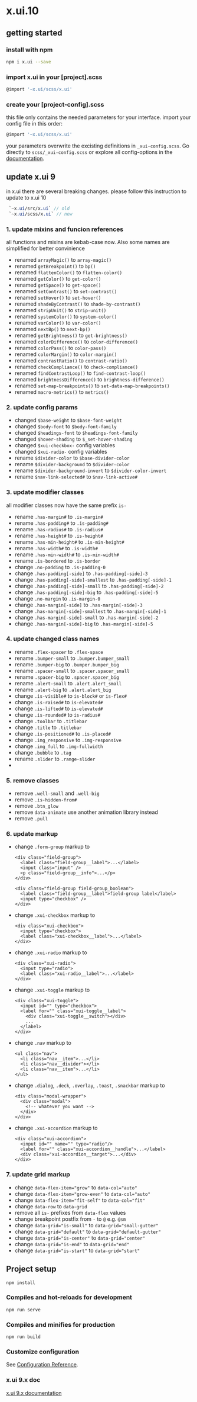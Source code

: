 # x.ui.10

## getting started

### install with npm

```sh
npm i x.ui --save
```

### import x.ui in your [project].scss 

```sh
@import '~x.ui/scss/x.ui'
```

### create your [project-config].scss

this file only contains the needed parameters for your interface. import your config file in this order:

```sh
@import '~x.ui/scss/x.ui'
```

your parameters overwrite the excisting definitions in `_xui-config.scss`. Go directly to `scss/_xui-config.scss` or explore all config-options in the [documentation](https://entrecode.github.io/x.ui/#/).

## update x.ui 9

in x.ui there are several breaking changes. please follow this instruction to update to x.ui 10

```scss
 `~x.ui/src/x.ui` // old
 `~x.ui/scss/x.ui` // new
```


### 1. update mixins and funcion references

all functions and mixins are kebab-case now. Also some names are simplified for better convinience

- renamed `arrayMagic()` to `array-magic()`
- renamed `getBreakpoint()` to `bp()`
- renamed `flattenColor()` to `flatten-color()`
- renamed `getColor()` to `get-color()`
- renamed `getSpace()` to `get-space()`
- renamed `setContrast()` to `set-contrast()`
- renamed `setHover()` to `set-hover()`
- renamed `shadeByContrast()` to `shade-by-contrast()`
- renamed `stripUnit()` to `strip-unit()`
- renamed `systemColor()` to `system-color()`
- renamed `varColor()` to `var-color()`
- renamed `nextBp()` to `next-bp()`
- renamed `getBrightness()` to `get-brightness()`
- renamed `colorDifference()` to `color-difference()`
- renamed `colorPass()` to `color-pass()`
- renamed `colorMargin()` to `color-margin()`
- renamed `contrastRatio()` to `contrast-ratio()`
- renamed `checkCompliance()` to `check-compliance()`
- renamed `findContrastLoop()` to `find-contrast-loop()`
- renamed `brightnessDifference()` to `brightness-difference()`
- renamed `set-map-breakpoints()` to `set-data-map-breakpoints()`
- renamed `macro-metrics()` to `metrics()`

### 2. update config params

- changed `$base-weight` to `$base-font-weight`
- changed `$body-font` to `$body-font-family`
- changed `$headings-font` to `$headings-font-family`
- changed `$hover-shading` to `$_set-hover-shading`
- changed `$xui-checkbox-` config variables
- changed `$xui-radio-` config variables
- rename `$divider-color` to `$base-divider-color`
- rename `$divider-background` to `$divider-color`
- rename `$divider-background-invert` to `$divider-color-invert`
- rename `$nav-link-selected#` to `$nav-link-active#`

### 3. update modifier classes

all modifier classes now have the same prefix `is-`

- rename `.has-margin#` to `.is-margin#` 
- rename `.has-padding#` to `.is-padding#`
- rename `.has-radius#` to `.is-radius#`
- rename `.has-height#` to `.is-height#`
- rename `.has-min-height#` to `.is-min-height#`
- rename `.has-width#` to `.is-width#`
- rename `.has-min-width#` to `.is-min-width#`
- rename `.is-bordered` to `.is-border`
- change `.no-padding` to `.is-padding-0`
- change `.has-padding[-side]` to `.has-padding[-side]-3`
- change `.has-padding[-side]-smallest` to `.has-padding[-side]-1`
- change `.has-padding[-side]-small` to `.has-padding[-side]-2`
- change `.has-padding[-side]-big` to `.has-padding[-side]-5`
- change `.no-margin` to `.is-margin-0`
- change `.has-margin[-side]` to `.has-margin[-side]-3`
- change `.has-margin[-side]-smallest` to `.has-margin[-side]-1`
- change `.has-margin[-side]-small` to `.has-margin[-side]-2`
- change `.has-margin[-side]-big` to `.has-margin[-side]-5`


### 4. update changed class names

- rename `.flex-spacer` to `.flex-space`
- rename `.bumper-small` to `.bumper.bumper_small`
- rename `.bumper-big` to `.bumper.bumper_big`
- rename `.spacer-small` to `.spacer.spacer_small`
- rename `.spacer-big` to `.spacer.spacer_big`
- rename `.alert-small` to `.alert.alert_small`
- rename `.alert-big` to `.alert.alert_big`
- change `.is-visible#` to `is-block#` or `is-flex#`
- change `.is-raised#` to `is-elevated#`
- change `.is-lifted#` to `is-elevated#`
- change `.is-rounded#` to `is-radius#`
- change `.toolbar` to `.titlebar`
- change `.title` to `.titlebar`
- change `.is-positioned#` to `.is-placed#`
- change `.img_responsive` to `.img-responsive`
- change `.img_full` to `.img-fullwidth`
- change `.bubble` to `.tag`
- rename `.slider` to `.range-slider`
- 

### 5. remove classes

- remove `.well-small` and `.well-big`
- remove `.is-hidden-from#`
- remove `.btn_glow`
- remove `data-animate` use another animation library instead
- remove `.pull`

### 6. update markup

- change `.form-group` markup to
  ```
  <div class="field-group">
    <label class="field-group__label">...</label>
    <input class="input" />
    <p class="field-group__info">...</p>
  </div>

  <div class="field-group field-group_boolean">
    <label class="field-group__label">field-group label</label>
    <input type="checkbox" />
  </div>
  ```
- change `.xui-checkbox` markup to
  ```
  <div class="xui-checkbox">
    <input type="checkbox">
    <label class="xui-checkbox__label">...</label>
  </div>
  ```
- change `.xui-radio` markup to
  ```
  <div class="xui-radio">
    <input type="radio">
    <label class="xui-radio__label">...</label>
  </div>
  ```
- change `.xui-toggle` markup to
  ```
  <div class="xui-toggle">
    <input id="" type="checkbox">
    <label for="" class="xui-toggle__label">
      <div class="xui-toggle__switch"></div> 
      ...
    </label>
  </div>
  ```
- change `.nav` markup to
  ```
  <ul class="nav">
    <li class="nav__item">...</li>
    <li class="nav__divider"></li>
    <li class="nav__item">...</li>
  </ul>
  ```
- change `.dialog`, `.deck`, `.overlay`, `.toast`, `.snackbar` markup to 
  ```
  <div class="modal-wrapper">
    <div class="modal">
      <!-- whatever you want -->
    </div>
  </div>
  ```
- change `.xui-accordion` markup to 
  ```
  <div class="xui-accordion">
    <input id="" name="" type="radio"/>
    <label for="" class="xui-accordion__handle">...</label>
    <div class="xui-accordion__target">...</div>
  </div>
  ```


### 7. update grid markup

- change `data-flex-item="grow"` to `data-col="auto"`
- change `data-flex-item="grow-even"` to `data-col="auto"`
- change `data-flex-item="fit-self"` to `data-col="fit"`
- change `data-row` to `data-grid`
- remove all `is-` prefixes from `data-flex` values
- change breakpoint postfix from `-` to `@` e.g. `@sm`
- change `data-grid="is-small"` to `data-grid="small-gutter"`
- change `data-grid="default"` to `data-grid="default-gutter"`
- change `data-grid="is-center"` to `data-grid="center"`
- change `data-grid="is-end"` to `data-grid="end"`
- change `data-grid="is-start"` to `data-grid="start"`


## Project setup

```
npm install
```

### Compiles and hot-reloads for development

```
npm run serve
```

### Compiles and minifies for production

```
npm run build
```

### Customize configuration

See [Configuration Reference](https://cli.vuejs.org/config/).


### x.ui 9.x doc

[x.ui 9.x documentation](https://xuidoc.entrecode.de/)
